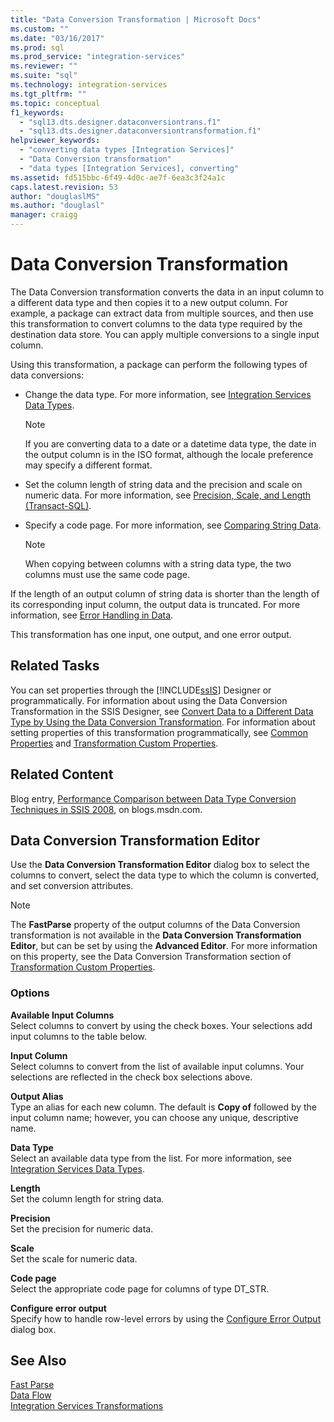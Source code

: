 ```yaml
---
title: "Data Conversion Transformation | Microsoft Docs"
ms.custom: ""
ms.date: "03/16/2017"
ms.prod: sql
ms.prod_service: "integration-services"
ms.reviewer: ""
ms.suite: "sql"
ms.technology: integration-services
ms.tgt_pltfrm: ""
ms.topic: conceptual
f1_keywords: 
  - "sql13.dts.designer.dataconversiontrans.f1"
  - "sql13.dts.designer.dataconversiontransformation.f1"
helpviewer_keywords: 
  - "converting data types [Integration Services]"
  - "Data Conversion transformation"
  - "data types [Integration Services], converting"
ms.assetid: fd515bbc-6f49-4d0c-ae7f-6ea3c3f24a1c
caps.latest.revision: 53
author: "douglaslMS"
ms.author: "douglasl"
manager: craigg
---
```

# Data Conversion Transformation
  The Data Conversion transformation converts the data in an input column to a different data type and then copies it to a new output column. For example, a package can extract data from multiple sources, and then use this transformation to convert columns to the data type required by the destination data store. You can apply multiple conversions to a single input column.  
  
 Using this transformation, a package can perform the following types of data conversions:  
  
-   Change the data type. For more information, see [Integration Services Data Types](../../../integration-services/data-flow/integration-services-data-types.md).  
  
    > [!NOTE]  
    >  If you are converting data to a date or a datetime data type, the date in the output column is in the ISO format, although the locale preference may specify a different format.  
  
-   Set the column length of string data and the precision and scale on numeric data. For more information, see [Precision, Scale, and Length &#40;Transact-SQL&#41;](../../../t-sql/data-types/precision-scale-and-length-transact-sql.md).  
  
-   Specify a code page. For more information, see [Comparing String Data](../../../integration-services/data-flow/comparing-string-data.md).  
  
    > [!NOTE]  
    >  When copying between columns with a string data type, the two columns must use the same code page.  
  
 If the length of an output column of string data is shorter than the length of its corresponding input column, the output data is truncated. For more information, see [Error Handling in Data](../../../integration-services/data-flow/error-handling-in-data.md).  
  
 This transformation has one input, one output, and one error output.  
  
## Related Tasks  
 You can set properties through the [!INCLUDE[ssIS](../../../includes/ssis-md.md)] Designer or programmatically. For information about using the Data Conversion Transformation in the SSIS Designer, see [Convert Data to a Different Data Type by Using the Data Conversion Transformation](../../../integration-services/data-flow/transformations/convert-data-type-by-using-data-conversion-transformation.md). For information about setting properties of this transformation programmatically, see [Common Properties](http://msdn.microsoft.com/library/51973502-5cc6-4125-9fce-e60fa1b7b796) and [Transformation Custom Properties](../../../integration-services/data-flow/transformations/transformation-custom-properties.md).  
  
## Related Content  
 Blog entry, [Performance Comparison between Data Type Conversion Techniques in SSIS 2008](http://go.microsoft.com/fwlink/?LinkId=220823), on blogs.msdn.com.  
  
## Data Conversion Transformation Editor
  Use the **Data Conversion Transformation Editor** dialog box to select the columns to convert, select the data type to which the column is converted, and set conversion attributes.  
  
> [!NOTE]  
>  The **FastParse** property of the output columns of the Data Conversion transformation is not available in the **Data Conversion Transformation Editor**, but can be set by using the **Advanced Editor**. For more information on this property, see the Data Conversion Transformation section of [Transformation Custom Properties](../../../integration-services/data-flow/transformations/transformation-custom-properties.md).  
  
### Options  
 **Available Input Columns**  
 Select columns to convert by using the check boxes. Your selections add input columns to the table below.  
  
 **Input Column**  
 Select columns to convert from the list of available input columns. Your selections are reflected in the check box selections above.  
  
 **Output Alias**  
 Type an alias for each new column. The default is **Copy of** followed by the input column name; however, you can choose any unique, descriptive name.  
  
 **Data Type**  
 Select an available data type from the list. For more information, see [Integration Services Data Types](../../../integration-services/data-flow/integration-services-data-types.md).  
  
 **Length**  
 Set the column length for string data.  
  
 **Precision**  
 Set the precision for numeric data.  
  
 **Scale**  
 Set the scale for numeric data.  
  
 **Code page**  
 Select the appropriate code page for columns of type DT_STR.  
  
 **Configure error output**  
 Specify how to handle row-level errors by using the [Configure Error Output](http://msdn.microsoft.com/library/5f8da390-fab5-44f8-b268-d8fa313ce4b9) dialog box.  
  
## See Also  
 [Fast Parse](http://msdn.microsoft.com/library/6688707d-3c5b-404e-aa2f-e13092ac8d95)   
 [Data Flow](../../../integration-services/data-flow/data-flow.md)   
 [Integration Services Transformations](../../../integration-services/data-flow/transformations/integration-services-transformations.md)  
  
  

